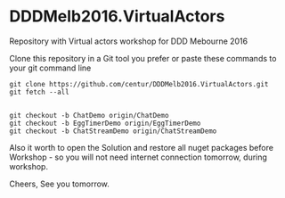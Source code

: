 # DDDMelb2016.VirtualActors
Repository with Virtual actors workshop for DDD Mebourne 2016

Clone this repository in a Git tool you prefer or paste these commands to your git command line

```
git clone https://github.com/centur/DDDMelb2016.VirtualActors.git
git fetch --all


git checkout -b ChatDemo origin/ChatDemo
git checkout -b EggTimerDemo origin/EggTimerDemo
git checkout -b ChatStreamDemo origin/ChatStreamDemo

```

Also it worth to open the Solution and restore all nuget packages before Workshop - so you will not need internet connection tomorrow, during workshop.

Cheers,
See you tomorrow.
